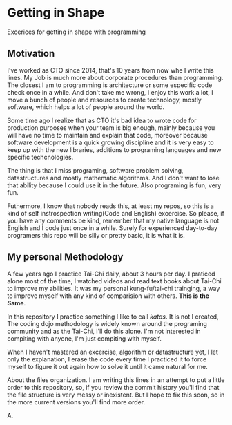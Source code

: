 # Getting in Shape

Excerices for getting in shape with programming

## Motivation

I've worked as CTO since 2014, that's 10 years from now whe I write this lines. My Job is much more about corporate procedures than programming. The closest I am to programming is architecture or some especific code check once in a while. And don't take me wrong, I enjoy this work a lot, I move a bunch of people and resources to create technology, mostly software, which helps a lot of people around the world.

Some time ago I realize that as CTO it's bad idea to wrote code for production purposes when your team is big enough, mainly because you will have no time to maintain and explain that code, moreover because software development is a quick growing discipline and it is very easy to keep up with the new libraries, additions to programing languages and new specific techcnologies. 

The thing is that I miss programing, software problem solving, datastructures and mostly mathematic algorithms. And I don't want to lose that ability because I could use it in the future. Also programing is fun, very fun.

Futhermore, I know that nobody reads this, at least my repos, so this is a kind of self instrospection writing(Code and English) excercise. So please, if you have any comments be kind, remember that my native language is not English and I code just once in a while. Surely for experienced day-to-day programers this repo will be silly or pretty basic, it is what it is.

## My personal Methodology

A few years ago I practice Tai-Chi daily, about 3 hours per day. I praticed alone most of the time, I watched videos and read text books about Tai-Chi to improve my abilities. It was my personal kung-fu/tai-chi trainging, a way to improve myself with any kind of comparision with others. **This is the Same**.

In this repository I practice something I like to call *katas*. It is not I created, The coding dojo methodology is widely known around the programing community and as the Tai-Chi, I'll do this alone. I'm not interested in compiting with anyone, I'm just compiting with myself.

When I haven't mastered an excercise, algorithm or datastructure yet, I let only the explanation, I erase the code every time I practiced it to force myself to figure it out again how to solve it until it came natural for me.

About the files organization. I am writing this lines in an attempt to put a little order to this repository, so, if you review the commit history you'll find that the file structure is very messy or inexistent. But I hope to fix this soon, so in the more current versions you'll find more order.

A.

